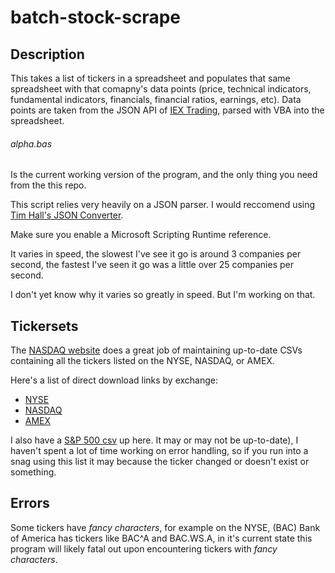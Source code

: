 # batch-stock-scrape

## Description

This takes a list of tickers in a spreadsheet and populates that same spreadsheet with that comapny's data points (price, technical indicators, fundamental indicators, financials, financial ratios, earnings, etc). Data points are taken from the JSON API of <a href="https://iextrading.com/">IEX Trading<a/>, parsed with VBA into the spreadsheet.
  
  ###### alpha.bas
  Is the current working version of the program, and the only thing you need from the this repo.
  
This script relies very heavily on a JSON parser. I would reccomend using <a href="https://github.com/VBA-tools/VBA-JSON">Tim Hall's JSON Converter</a>.

Make sure you enable a Microsoft Scripting Runtime reference.

It varies in speed, the slowest I've see it go is around 3 companies per second, the fastest I've seen it go was a little over 25 companies per second.

I don't yet know why it varies so greatly in speed. But I'm working on that.

## Tickersets

The <a href="http://www.nasdaq.com/screening/company-list.aspx">NASDAQ website</a> does a great job of maintaining up-to-date CSVs containing all the tickers listed on the NYSE, NASDAQ, or AMEX.

Here's a list of direct download links by exchange:
<ul>
  <li><a href="https://www.nasdaq.com/screening/companies-by-name.aspx?letter=0&exchange=nyse&render=download">NYSE</a></li>
  <li><a href="https://www.nasdaq.com/screening/companies-by-name.aspx?letter=0&exchange=nasdaq&render=download">NASDAQ</a></li>
  <li><a href="https://www.nasdaq.com/screening/companies-by-name.aspx?letter=0&exchange=amex&render=download">AMEX</a></li>
</ul>

I also have a <a href="https://github.com/santarini/batch-stock-scrape/blob/master/sandp500.csv">S&P 500 csv</a> up here. It may or may not be up-to-date), I haven't spent a lot of time working on error handling, so if you run into a snag using this list it may because the ticker changed or doesn't exist or something.

## Errors
Some tickers have *fancy characters*, for example on the NYSE, (BAC) Bank of America has tickers like BAC^A and BAC.WS.A, in it's current state this program will likely fatal out upon encountering tickers with *fancy characters*.

